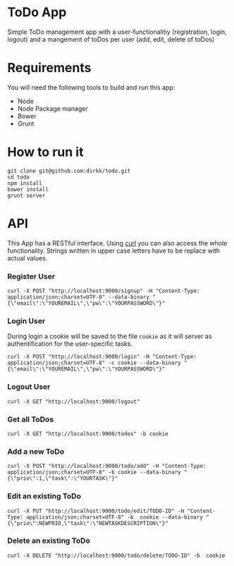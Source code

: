 ToDo App
=============================

Simple ToDo management app with a user-functionalitiy (registration, login, logout) and a mangement of toDos per user (add, edit, delete of toDos)

# Requirements

You will need the following tools to build and run this app:

 * Node
 * Node Package manager
 * Bower
 * Grunt

# How to run it

    git clone git@github.com:dirkk/todo.git
    cd todo
    npm install
    bower install
    grunt server

# API

This App has a RESTful interface. Using [curl](http://curl.haxx.se) you can also access the whole functionality. Strings written in upper case letters have to be replace with actual values.

### Register User

    curl -X POST "http://localhost:9000/signup" -H "Content-Type: application/json;charset=UTF-8" --data-binary "{\"email\":\"YOUREMAIL\",\"pw\":\"YOURPASSWORD\"}"

### Login User

During login a cookie will be saved to the file `cookie` as it will server as authentification for the user-specific tasks.

    curl -X POST "http://localhost:9000/login" -H "Content-Type: application/json;charset=UTF-8" -c cookie --data-binary "{\"email\":\"YOUREMAIL\",\"pw\":\"YOURPASSWORD\"}"

### Logout User

    curl -X GET "http://localhost:9000/logout"

### Get all ToDos

    curl -X GET "http://localhost:9000/todos" -b cookie

### Add a new ToDo

    curl -X POST "http://localhost:9000/todo/add" -H "Content-Type: application/json;charset=UTF-8" -b cookie --data-binary "{\"prio\":1,\"task\":\"YOURTASK\"}"

### Edit an existing ToDo

    curl -X PUT "http://localhost:9000/todo/edit/TODO-ID" -H "Content-Type: application/json;charset=UTF-8" -b  cookie --data-binary "{\"prio\":NEWPRIO,\"task\":\"NEWTASKDESCRIPTION\"}"

### Delete an existing ToDo

    curl -X DELETE "http://localhost:9000/todo/delete/TODO-ID" -b  cookie
